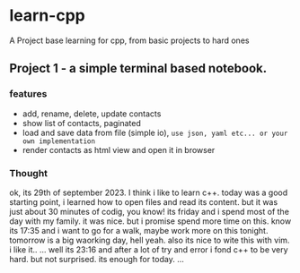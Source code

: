 # learn-cpp
A Project base learning for cpp, from basic projects to hard ones 

## Project 1 - a simple terminal based notebook.
### features
* add, rename, delete, update contacts
* show list of contacts, paginated
* load and save data from file (simple io), ```use json, yaml etc... or your own implementation```
* render contacts as html view and open it in browser

### Thought
ok, its 29th of september 2023. I think i like to learn c++.
today was a good starting point, i learned how to open files and read its content.
but it was just about 30 minutes of codig, you know! its friday and i spend most of the day with my family.
it was nice. but i promise spend more time on this.
know its 17:35 and i want to go for a walk, maybe work more on this tonight.
tomorrow is a big waorking day, hell yeah.
also its nice to wite this with vim. i like it..
...
well its 23:16 and after a lot of try and error i fond c++ to be very hard.
but not surprised. its enough for today.
...